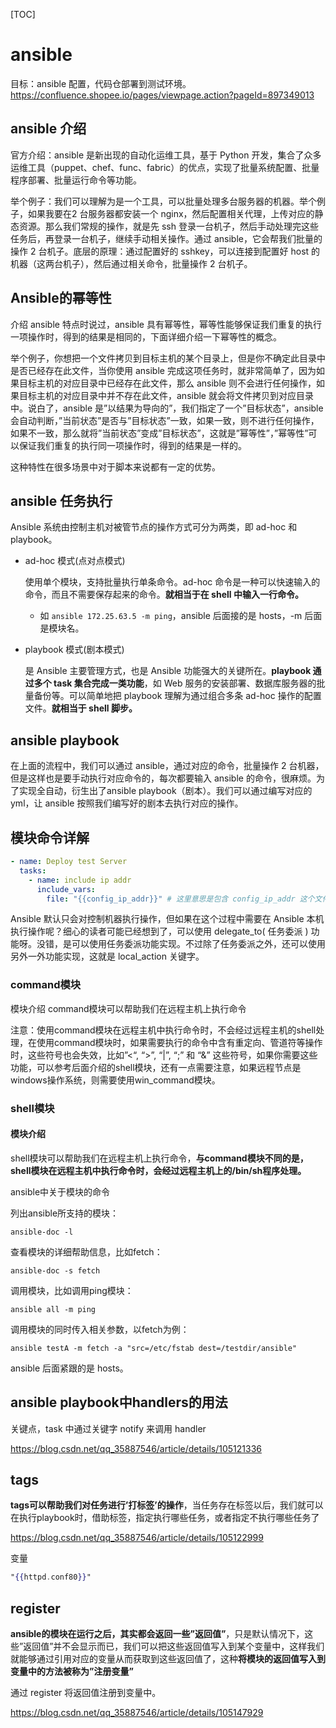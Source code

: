 [TOC]

# ansible

目标：ansible 配置，代码仓部署到测试环境。https://confluence.shopee.io/pages/viewpage.action?pageId=897349013

## ansible 介绍

官方介绍：ansible 是新出现的自动化运维工具，基于 Python 开发，集合了众多运维工具（puppet、chef、func、fabric）的优点，实现了批量系统配置、批量程序部署、批量运行命令等功能。

举个例子：我们可以理解为是一个工具，可以批量处理多台服务器的机器。举个例子，如果我要在2 台服务器都安装一个 nginx，然后配置相关代理，上传对应的静态资源。那么我们常规的操作，就是先 ssh 登录一台机子，然后手动处理完这些任务后，再登录一台机子，继续手动相关操作。通过 ansible，它会帮我们批量的操作 2 台机子。底层的原理：通过配置好的 sshkey，可以连接到配置好 host 的机器（这两台机子），然后通过相关命令，批量操作 2 台机子。

## Ansible的幂等性

介绍 ansible 特点时说过，ansible 具有幂等性，幂等性能够保证我们重复的执行一项操作时，得到的结果是相同的，下面详细介绍一下幂等性的概念。

举个例子，你想把一个文件拷贝到目标主机的某个目录上，但是你不确定此目录中是否已经存在此文件，当你使用 ansible 完成这项任务时，就非常简单了，因为如果目标主机的对应目录中已经存在此文件，那么 ansible 则不会进行任何操作，如果目标主机的对应目录中并不存在此文件，ansible 就会将文件拷贝到对应目录中。说白了，ansible 是”以结果为导向的”，我们指定了一个”目标状态”，ansible 会自动判断，”当前状态”是否与”目标状态”一致，如果一致，则不进行任何操作，如果不一致，那么就将”当前状态”变成”目标状态”，这就是”幂等性”，”幂等性”可以保证我们重复的执行同一项操作时，得到的结果是一样的。

这种特性在很多场景中对于脚本来说都有一定的优势。

## ansible 任务执行

Ansible 系统由控制主机对被管节点的操作方式可分为两类，即 ad-hoc 和 playbook。

- ad-hoc 模式(点对点模式)

  使用单个模块，支持批量执行单条命令。ad-hoc 命令是一种可以快速输入的命令，而且不需要保存起来的命令。**就相当于在 shell 中输入一行命令。**

  - 如 `ansible 172.25.63.5 -m ping`，ansible 后面接的是 hosts，-m 后面是模块名。

- playbook 模式(剧本模式)

  是 Ansible 主要管理方式，也是 Ansible 功能强大的关键所在。**playbook 通过多个 task 集合完成一类功能**，如 Web 服务的安装部署、数据库服务器的批量备份等。可以简单地把 playbook 理解为通过组合多条 ad-hoc 操作的配置文件。**就相当于 shell 脚步。**

## ansible playbook

在上面的流程中，我们可以通过 ansible，通过对应的命令，批量操作 2 台机器，但是这样也是要手动执行对应命令的，每次都要输入 ansible 的命令，很麻烦。为了实现全自动，衍生出了ansible playbook（剧本）。我们可以通过编写对应的 yml，让 ansible 按照我们编写好的剧本去执行对应的操作。

## 模块命令详解

```yaml
- name: Deploy test Server
  tasks:
    - name: include ip addr
      include_vars:
        file: "{{config_ip_addr}}" # 这里意思是包含 config_ip_addr 这个文件里的所有变量
```

Ansible 默认只会对控制机器执行操作，但如果在这个过程中需要在 Ansible 本机执行操作呢？细心的读者可能已经想到了，可以使用 delegate_to( 任务委派 ) 功能呀。没错，是可以使用任务委派功能实现。不过除了任务委派之外，还可以使用另外一外功能实现，这就是 local_action 关键字。

### command模块

模块介绍
command模块可以帮助我们在远程主机上执行命令

注意：使用command模块在远程主机中执行命令时，不会经过远程主机的shell处理，在使用command模块时，如果需要执行的命令中含有重定向、管道符等操作时，这些符号也会失效，比如”<“, “>”, “|”, “;” 和 “&” 这些符号，如果你需要这些功能，可以参考后面介绍的shell模块，还有一点需要注意，如果远程节点是windows操作系统，则需要使用win_command模块。



### shell模块

#### 模块介绍

shell模块可以帮助我们在远程主机上执行命令，**与command模块不同的是，shell模块在远程主机中执行命令时，会经过远程主机上的/bin/sh程序处理。**



ansible中关于模块的命令

列出ansible所支持的模块：

`ansible-doc -l`

查看模块的详细帮助信息，比如fetch：

`ansible-doc -s fetch`

调用模块，比如调用ping模块：

`ansible all -m ping`

调用模块的同时传入相关参数，以fetch为例：

`ansible testA -m fetch -a "src=/etc/fstab dest=/testdir/ansible"`

ansible 后面紧跟的是 hosts。



## ansible playbook中handlers的用法

关键点，task 中通过关键字 notify 来调用 handler

https://blog.csdn.net/qq_35887546/article/details/105121336



## tags

**tags可以帮助我们对任务进行’打标签’的操作**，当任务存在标签以后，我们就可以在执行playbook时，借助标签，指定执行哪些任务，或者指定不执行哪些任务了

https://blog.csdn.net/qq_35887546/article/details/105122999



变量

```handlebars
"{{httpd.conf80}}"
```



## register

**ansible的模块在运行之后，其实都会返回一些”返回值”**，只是默认情况下，这些”返回值”并不会显示而已，我们可以把这些返回值写入到某个变量中，这样我们就能够通过引用对应的变量从而获取到这些返回值了，这种**将模块的返回值写入到变量中的方法被称为”注册变量”**

通过 register 将返回值注册到变量中。

https://blog.csdn.net/qq_35887546/article/details/105147929